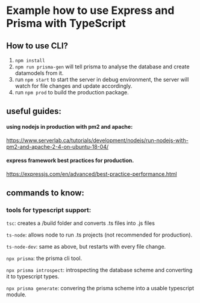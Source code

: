 # Example how to use Express and Prisma with TypeScript

## How to use CLI?

1. `npm install`
2. `npm run prisma-gen` will tell prisma to analyse the database and create datamodels from it.
3. run `npm start` to start the server in debug environment, the server will watch for file changes and update accordingly.
4. run `npm prod` to build the production package.

## useful guides:

#### using nodejs in production with pm2 and apache:
https://www.serverlab.ca/tutorials/development/nodejs/run-nodejs-with-pm2-and-apache-2-4-on-ubuntu-18-04/

#### express framework best practices for production.
https://expressjs.com/en/advanced/best-practice-performance.html

## commands to know:

### tools for typescript support:
`tsc`: creates a /build folder and converts .ts files into .js files

`ts-node`: allows node to run .ts projects (not recommended for production).

`ts-node-dev`: same as above, but restarts with every file change.

`npx prisma`: the prisma cli tool.

`npx prisma introspect`: introspecting the database scheme and converting it to typescript types.

`npx prisma generate`: convering the prisma scheme into a usable typescript module.
